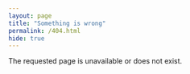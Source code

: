 ```yaml
---
layout: page
title: "Something is wrong"
permalink: /404.html
hide: true
---
```

The requested page is unavailable or does not exist.